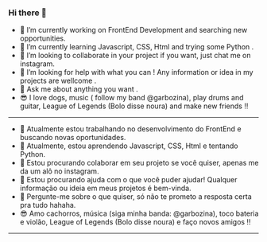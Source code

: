 ### Hi there 👋

- 🔭 I’m currently working on FrontEnd Development and searching new opportunities.
- 🌱 I’m currently learning Javascript, CSS, Html and trying some Python .
- 👯 I’m looking to collaborate in your project if you want, just chat me on instagram.
- 🤔 I’m looking for help with what you can ! Any information or idea in my projects are wellcome . 
- 💬 Ask me about anything you want .
- 😎 I love dogs, music ( follow my band @garbozina), play drums and guitar, League of Legends (Bolo disse noura) and make new friends !!
-----------------------------------------------------------------------------------------------------------------------------

- 🔭 Atualmente estou trabalhando no desenvolvimento do FrontEnd e buscando novas oportunidades.
- 🌱 Atualmente, estou aprendendo Javascript, CSS, Html e tentando Python.
- 👯 Estou procurando colaborar em seu projeto se você quiser, apenas me da um alô no instagram.
- 🤔 Estou procurando ajuda com o que você puder ajudar! Qualquer informação ou ideia em meus projetos é bem-vinda.
- 💬 Pergunte-me sobre o que quiser, só não te prometo a resposta certa pra tudo hahaha.
- 😎 Amo cachorros, música (siga minha banda: @garbozina), toco bateria e violão, League of Legends (Bolo disse noura) e faço novos amigos !!
--------------------------------------------------------------------------------
